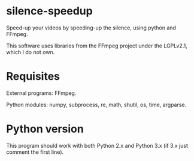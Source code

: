 # silence-speedup
Speed-up your videos by speeding-up the silence, using python and FFmpeg.

This software uses libraries from the FFmpeg project under the LGPLv2.1, which I do not own.

# Requisites
External programs: FFmpeg.

Python modules: numpy, subprocess, re, math, shutil, os, time, argparse.

# Python version
This program should work with both Python 2.x and Python 3.x (if 3.x just comment the first line).

